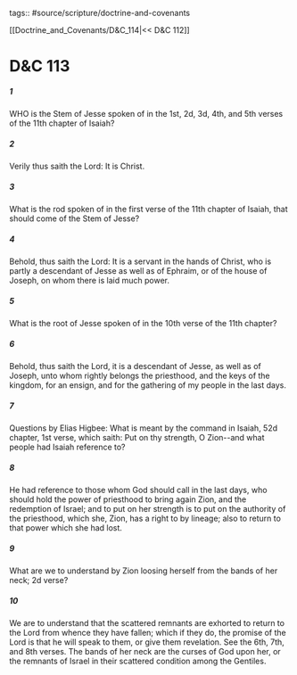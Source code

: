 tags:: #source/scripture/doctrine-and-covenants

[[Doctrine_and_Covenants/D&C_114|<< D&C 112]]

# D&C 113

##### 1

WHO is the Stem of Jesse spoken of in the 1st, 2d, 3d, 4th, and 5th verses of the 11th chapter of Isaiah?

##### 2

Verily thus saith the Lord: It is Christ.

##### 3

What is the rod spoken of in the first verse of the 11th chapter of Isaiah, that should come of the Stem of Jesse?

##### 4

Behold, thus saith the Lord: It is a servant in the hands of Christ, who is partly a descendant of Jesse as well as of Ephraim, or of the house of Joseph, on whom there is laid much power.

##### 5

What is the root of Jesse spoken of in the 10th verse of the 11th chapter?

##### 6

Behold, thus saith the Lord, it is a descendant of Jesse, as well as of Joseph, unto whom rightly belongs the priesthood, and the keys of the kingdom, for an ensign, and for the gathering of my people in the last days.

##### 7

Questions by Elias Higbee: What is meant by the command in Isaiah, 52d chapter, 1st verse, which saith: Put on thy strength, O Zion--and what people had Isaiah reference to?

##### 8

He had reference to those whom God should call in the last days, who should hold the power of priesthood to bring again Zion, and the redemption of Israel; and to put on her strength is to put on the authority of the priesthood, which she, Zion, has a right to by lineage; also to return to that power which she had lost.

##### 9

What are we to understand by Zion loosing herself from the bands of her neck; 2d verse?

##### 10

We are to understand that the scattered remnants are exhorted to return to the Lord from whence they have fallen; which if they do, the promise of the Lord is that he will speak to them, or give them revelation. See the 6th, 7th, and 8th verses. The bands of her neck are the curses of God upon her, or the remnants of Israel in their scattered condition among the Gentiles.
